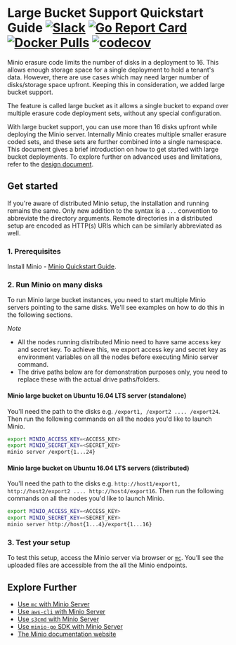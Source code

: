 # Large Bucket Support Quickstart Guide [![Slack](https://slack.minio.io/slack?type=svg)](https://slack.minio.io) [![Go Report Card](https://goreportcard.com/badge/minio/minio)](https://goreportcard.com/report/minio/minio) [![Docker Pulls](https://img.shields.io/docker/pulls/minio/minio.svg?maxAge=604800)](https://hub.docker.com/r/minio/minio/) [![codecov](https://codecov.io/gh/minio/minio/branch/master/graph/badge.svg)](https://codecov.io/gh/minio/minio)

Minio erasure code limits the number of disks in a deployment to 16. This allows enough storage space for a single deployment to hold a tenant's data. However, there are use cases which 
may need larger number of disks/storage space upfront. Keeping this in consideration, we added large bucket support.

The feature is called large bucket as it allows a single bucket to expand over multiple erasure code deployment sets, without any special configuration. 

With large bucket support, you can use more than 16 disks upfront while deploying the Minio server. Internally Minio creates multiple smaller erasure coded sets, and these sets 
are further combined into a single namespace. This document gives a brief introduction on how to get started with large bucket deployments. To explore further on advanced uses and
limitations, refer to the [design document](https://github.com/minio/minio/blob/master/docs/large-bucket/DESIGN.md).

## Get started
If you're aware of distributed Minio setup, the installation and running remains the same. Only new addition to the syntax is a `...` convention to abbreviate the directory arguments. Remote directories in a distributed setup are encoded as HTTP(s) URIs which can be similarly abbreviated as well.

### 1. Prerequisites
Install Minio - [Minio Quickstart Guide](https://docs.minio.io/docs/minio).

### 2. Run Minio on many disks
To run Minio large bucket instances, you need to start multiple Minio servers pointing to the same disks. We'll see examples on how to do this in the following sections.

*Note*

- All the nodes running distributed Minio need to have same access key and secret key. To achieve this, we export access key and secret key as environment variables on all the nodes before executing Minio server command.
- The drive paths below are for demonstration purposes only, you need to replace these with the actual drive paths/folders.

#### Minio large bucket on Ubuntu 16.04 LTS server (standalone)
You'll need the path to the disks e.g. `/export1, /export2 .... /export24`. Then run the following commands on all the nodes you'd like to launch Minio.

```sh
export MINIO_ACCESS_KEY=<ACCESS_KEY>
export MINIO_SECRET_KEY=<SECRET_KEY>
minio server /export{1...24}
```

#### Minio large bucket on Ubuntu 16.04 LTS servers (distributed)
You'll need the path to the disks e.g. `http://host1/export1, http://host2/export2 .... http://host4/export16`. Then run the following commands on all the nodes you'd like to launch Minio.

```sh
export MINIO_ACCESS_KEY=<ACCESS_KEY>
export MINIO_SECRET_KEY=<SECRET_KEY>
minio server http://host{1...4}/export{1...16}
```

### 3. Test your setup
To test this setup, access the Minio server via browser or [`mc`](https://docs.minio.io/docs/minio-client-quickstart-guide). You’ll see the uploaded files are accessible from the all the Minio endpoints.

## Explore Further
- [Use `mc` with Minio Server](https://docs.minio.io/docs/minio-client-quickstart-guide)
- [Use `aws-cli` with Minio Server](https://docs.minio.io/docs/aws-cli-with-minio)
- [Use `s3cmd` with Minio Server](https://docs.minio.io/docs/s3cmd-with-minio)
- [Use `minio-go` SDK with Minio Server](https://docs.minio.io/docs/golang-client-quickstart-guide)
- [The Minio documentation website](https://docs.minio.io)
